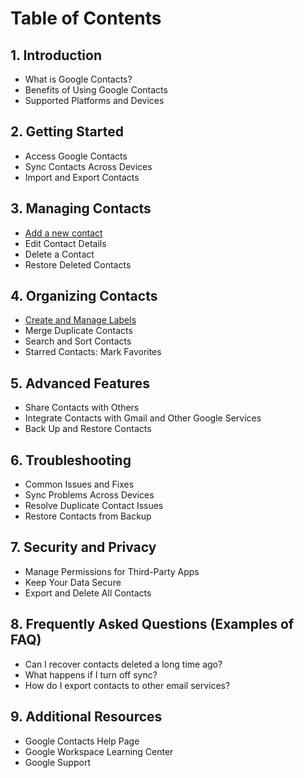 # Table of Contents

## 1. Introduction
   - What is Google Contacts?
   - Benefits of Using Google Contacts
   - Supported Platforms and Devices

## 2. Getting Started
   - Access Google Contacts
   - Sync Contacts Across Devices
   - Import and Export Contacts

## 3. Managing Contacts
   - [Add a new contact](Guide.md)
   - Edit Contact Details
   - Delete a Contact
   - Restore Deleted Contacts

## 4. Organizing Contacts
   - [Create and Manage Labels](GuideP2.md) 
   - Merge Duplicate Contacts
   - Search and Sort Contacts
   - Starred Contacts: Mark Favorites

## 5. Advanced Features
   - Share Contacts with Others
   - Integrate Contacts with Gmail and Other Google Services
   - Back Up and Restore Contacts

## 6. Troubleshooting
   - Common Issues and Fixes
   - Sync Problems Across Devices
   - Resolve Duplicate Contact Issues
   - Restore Contacts from Backup

## 7. Security and Privacy
   - Manage Permissions for Third-Party Apps
   - Keep Your Data Secure
   - Export and Delete All Contacts 

## 8. Frequently Asked Questions (Examples of FAQ)
   - Can I recover contacts deleted a long time ago?
   - What happens if I turn off sync?
   - How do I export contacts to other email services?

## 9. Additional Resources
   - Google Contacts Help Page
   - Google Workspace Learning Center
   - Google Support


